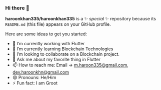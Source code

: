 ### Hi there 👋


**haroonkhan335/haroonkhan335** is a ✨ _special_ ✨ repository because its `README.md` (this file) appears on your GitHub profile.

Here are some ideas to get you started:

- 🔭 I’m currently working with Flutter
- 🌱 I’m currently learning Blockchain Technologies
- 👯 I’m looking to collaborate on a Blockchain project.
- 💬 Ask me about my favorite thing in Flutter
- 📫 How to reach me: Email -> m.haroon335@gmail.com, dev.haroonkhn@gmail.com
- 😄 Pronouns: He/Him
- ⚡ Fun fact: I am Groot

